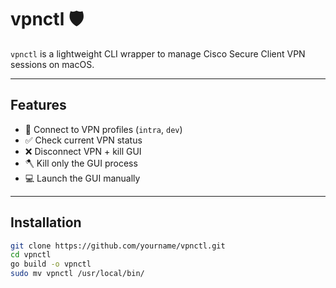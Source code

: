 # vpnctl 🛡️

`vpnctl` is a lightweight CLI wrapper to manage Cisco Secure Client VPN sessions on macOS.

---

## Features

- 🔐 Connect to VPN profiles (`intra`, `dev`)
- ✅ Check current VPN status
- ❌ Disconnect VPN + kill GUI
- 🪓 Kill only the GUI process
- 💻 Launch the GUI manually

---

## Installation

```bash
git clone https://github.com/yourname/vpnctl.git
cd vpnctl
go build -o vpnctl
sudo mv vpnctl /usr/local/bin/
```
